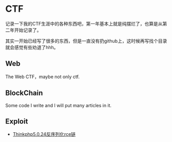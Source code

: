 # CTF

记录一下我的CTF生涯中的各种东西吧，第一年基本上就是纯摆烂了，也算是从第二年开始记录了。

其实一开始已经写了很多的东西，但是一直没有扔github上，这时候再写找个目录就会感觉有些劝退了hhh。



## Web

The Web CTF，maybe not only ctf.

## BlockChain

Some code I write and I will put many articles in it.



## Exploit

- [Thinkphp5.0.24反序列化rce链](./Exploit/thinkphp5.0.24反序列化rce/thinkphp5.0.24反序列化rce.md)

